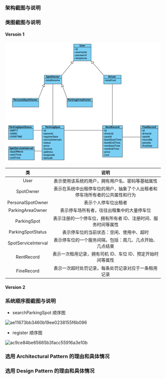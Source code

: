 ### 架构截图与说明



### 类图截图与说明

#### Versoin 1

![](img/class_diagram_v1.png)

|         类          |                             说明                             |
| :-----------------: | :----------------------------------------------------------: |
|        User         |       表示使用该系统的用户，拥有用户名、密码等基础属性       |
|      SpotOwner      | 表示在系统中出租停车位的用户，抽象了个人出租者和停车场所有者的公共属性和行为 |
|  PersonalSpotOwner  |                     表示个人停车位出租者                     |
|  ParkingAreaOwner   |          表示停车场所有者，往往出租集中的大量停车位          |
|     ParkingSpot     | 表示注册的一个停车位，拥有所有者 ID、注册时间、服务时间等属性 |
|  ParkingSpotStatus  |           表示停车位的当前状态：空闲、使用中、超时           |
| SpotServiceInterval |   表示停车位的一个服务间隔，包括：周几、几点开始、几点结束   |
|     RentRecord      |  表示一次租用记录，拥有司机 ID、车位 ID、预定开始时间等属性  |
|     FineRecord      |     表示一次超时处罚记录，每条处罚记录对应于一条租用记录     |

#### Version 2



### 系统顺序图截图与说明

- searchParkingSpot 顺序图

![ae11673bb3460b19ee0238155f6b096](https://user-images.githubusercontent.com/49605687/142857448-ba12c8cd-63d0-4aa9-b7d0-cf63d56b1d85.png)

- register 顺序图

![ac9ce84be65665b3facc55916a3e10b](https://user-images.githubusercontent.com/49605687/142857487-01735aff-c4d7-48a8-85fb-2131ba0ebed6.png)


### 选用 Architectural Pattern 的理由和具体情况



### 选用 Design Pattern 的理由和具体情况

